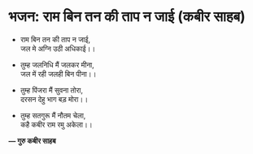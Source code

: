 # भजन: राम बिन तन की ताप न जाई (कबीर साहब)

- राम बिन तन की ताप न जाई,\
  जल मे अग्नि उठी अधिकाई।।

- तुम्ह जलनिधि मैं जलकर मीना,\
  जल में रही जलही बिन पीना।।

- तुम्ह पिंजरा मैं सुवना तोरा,\
  दरसन देहु भाग बड़ मोरा।।

- तुम्ह सतगुरू मैं नौतम चेला,\
  कहै कबीर राम रमु अकेला।।

**— गुरु कबीर साहब**
